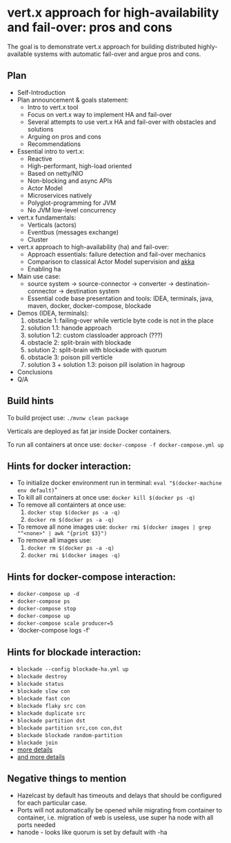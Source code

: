 # vert.x approach for high-availability and fail-over: pros and cons

The goal is to demonstrate vert.x approach for building distributed highly-available systems with automatic fail-over and argue pros and cons.
 
## Plan
 - Self-Introduction
 - Plan announcement & goals statement: 
    - Intro to vert.x tool
    - Focus on vert.x way to implement HA and fail-over 
    - Several attempts to use vert.x HA and fail-over with obstacles and solutions 
    - Arguing on pros and cons
    - Recommendations
 - Essential intro to vert.x: 
   - Reactive
   - High-performant, high-load oriented
   - Based on netty/NIO 
   - Non-blocking and async APIs 
   - Actor Model
   - Microservices natively
   - Polyglot-programming for JVM 
   - No JVM low-level concurrency   
 - vert.x fundamentals:
   - Verticals (actors)
   - Eventbus (messages exchange)
   - Cluster
 - vert.x approach to high-availability (ha) and fail-over:
   - Approach essentials: failure detection and fail-over mechanics
   - Comparison to classical Actor Model supervision and [akka](https://doc.akka.io/docs/akka/2.5/general/supervision.html)   
   - Enabling ha
 - Main use case:
   - source system -> source-connector -> converter -> destination-connector -> destination system
   - Essential code base presentation and tools: IDEA, terminals, java, maven, docker, docker-compose, blockade 
 - Demos (IDEA, terminals):   
   1. obstacle 1: failing-over while verticle byte code is not in the place  
   1. solution 1.1: hanode approach 
   1. solution 1.2: custom classloader approach (???)
   1. obstacle 2: split-brain with blockade 
   1. solution 2: split-brain with blockade with quorum
   1. obstacle 3: poison pill verticle   
   1. solution 3 + solution 1.3: poison pill isolation in hagroup 
 - Conclusions
 - Q/A
   
## Build hints

To build project use: `./mvnw clean package`

Verticals are deployed as fat jar inside Docker containers.
 
To run all containers at once use: `docker-compose -f docker-compose.yml up` 
 
## Hints for docker interaction:
 - To initialize docker environment run in terminal: `eval "$(docker-machine env default)`"
 - To kill all containers at once use: `docker kill $(docker ps -q)`
 - To remove all containters at once use:
    1. `docker stop $(docker ps -a -q)`
    2. `docker rm $(docker ps -a -q)`
 - To remove all none images use: `docker rmi $(docker images | grep "^<none>" | awk "{print $3}")`
 - To remove all images use:
    1. `docker rm $(docker ps -a -q)`
    2. `docker rmi $(docker images -q)`
 
## Hints for docker-compose interaction: 
 - `docker-compose up -d`
 - `docker-compose ps`
 - `docker-compose stop`
 - `docker-compose up`
 - `docker-compose scale producer=5`
 - 'docker-compose logs -f'
    
## Hints for blockade interaction:
 - `blockade --config blockade-ha.yml up`
 - `blockade destroy`
 - `blockade status`
 - `blockade slow con`
 - `blockade fast con`
 - `blockade flaky src con`
 - `blockade duplicate src`
 - `blockade partition dst`
 - `blockade partition src,con con,dst`
 - `blockade blockade random-partition`
 - `blockade join`
 - [more details](https://github.com/worstcase/blockade#commands)
 - [and more details](https://blockade.readthedocs.io/en/latest/)
 
## Negative things to mention
 - Hazelcast by default has timeouts and delays that should be configured for each particular case.    
 - Ports will not automatically be opened while migrating from container to container, i.e. migration of web is useless,
 use super ha node with all ports needed
 - hanode - looks like quorum is set by default with -ha